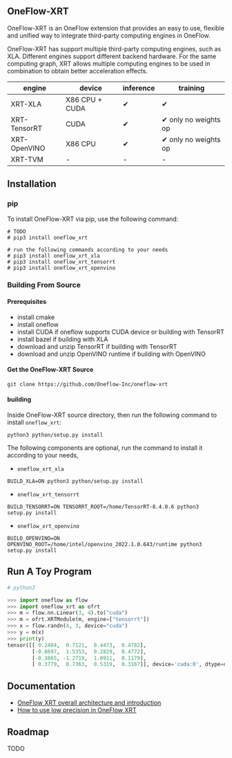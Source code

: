 ## OneFlow-XRT

OneFlow-XRT is an OneFlow extension that provides an easy to use, flexible and unified way to integrate third-party computing engines in OneFlow.

OneFlow-XRT has support multiple third-party computing engines, such as XLA. Different engines support different backend hardware. For the same computing graph, XRT allows multiple computing engines to be used in combination to obtain better acceleration effects.

| engine       | device         | inference | training                    |
| ------------ | -------------- | --------- | --------------------------- |
| XRT-XLA      | X86 CPU + CUDA | &#10004;  | &#10004;                    |
| XRT-TensorRT | CUDA           | &#10004;  | &#10004; only no weights op |
| XRT-OpenVINO | X86 CPU        | &#10004;  | &#10004; only no weights op |
| XRT-TVM      | -              | -         | -                           |



## Installation

### pip

To install OneFlow-XRT via pip, use the following command:

```shell
# TODO
# pip3 install oneflow_xrt

# run the following commands according to your needs
# pip3 install oneflow_xrt_xla
# pip3 install oneflow_xrt_tensorrt
# pip3 install oneflow_xrt_openvino
```

### Building From Source

#### Prerequisites

- install cmake
- install oneflow
- install CUDA if oneflow supports CUDA device or building with TensorRT
- install bazel if building with XLA
- download and unzip TensorRT if building with TensorRT
- download and unzip OpenVINO runtime if building with OpenVINO

#### Get the OneFlow-XRT Source

```shell
git clone https://github.com/Oneflow-Inc/oneflow-xrt
```

#### building

Inside OneFlow-XRT source directory, then run the following command to install `oneflow_xrt`:

```shell
python3 python/setup.py install
```

The following components are optional, run the command to install it according to your needs,

- `oneflow_xrt_xla`

```shell
BUILD_XLA=ON python3 python/setup.py install
```

- `oneflow_xrt_tensorrt`

```shell
BUILD_TENSORRT=ON TENSORRT_ROOT=/home/TensorRT-8.4.0.6 python3 setup.py install
```

- `oneflow_xrt_openvino`

```shell
BUILD_OPENVINO=ON OPENVINO_ROOT=/home/intel/openvino_2022.1.0.643/runtime python3 setup.py install
```

## Run A Toy Program

```python
# python3

>>> import oneflow as flow
>>> import oneflow_xrt as ofrt
>>> m = flow.nn.Linear(3, 4).to("cuda")
>>> m = ofrt.XRTModule(m, engine=["tensorrt"])
>>> x = flow.randn(4, 3, device="cuda")
>>> y = m(x)
>>> print(y)
tensor([[ 0.2404,  0.7121,  0.4473,  0.4782],
        [-0.8697,  1.5353,  0.2829,  0.4772],
        [-0.3865, -1.2719,  1.0911,  0.1179],
        [ 0.3779,  0.7363,  0.5319,  0.3167]], device='cuda:0', dtype=oneflow.float32)
```



## Documentation

- [OneFlow XRT overall architecture and introduction](https://github.com/Oneflow-Inc/oneflow-xrt/wiki/OneFlow-XRT整体架构及简介)
- [How to use low precision in OneFlow XRT](https://github.com/Oneflow-Inc/oneflow-xrt/wiki/OneFlow-XRT如何使用低精度计算)


## Roadmap

TODO
